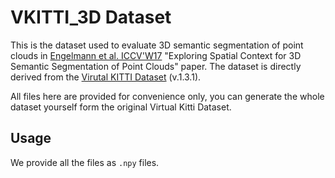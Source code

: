 # VKITTI_3D Dataset

This is the dataset used to evaluate 3D semantic segmentation of point clouds in [Engelmann et al. ICCV'W17](https://www.vision.rwth-aachen.de/page/3dsemseg) "Exploring Spatial Context for 3D Semantic Segmentation of Point Clouds" paper.
The dataset is directly derived from the [Virutal KITTI Dataset](http://www.europe.naverlabs.com/Research/Computer-Vision/Proxy-Virtual-Worlds) (v.1.3.1).

All files here are provided for convenience only, you can generate the whole dataset yourself form the original Virtual Kitti Dataset.

## Usage
We provide all the files as ```.npy``` files.
